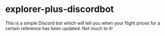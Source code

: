 # explorer-plus-discordbot
This is a simple Discord bot which will tell you when your flight prices for a certain reference has been updated. Not much to it!
